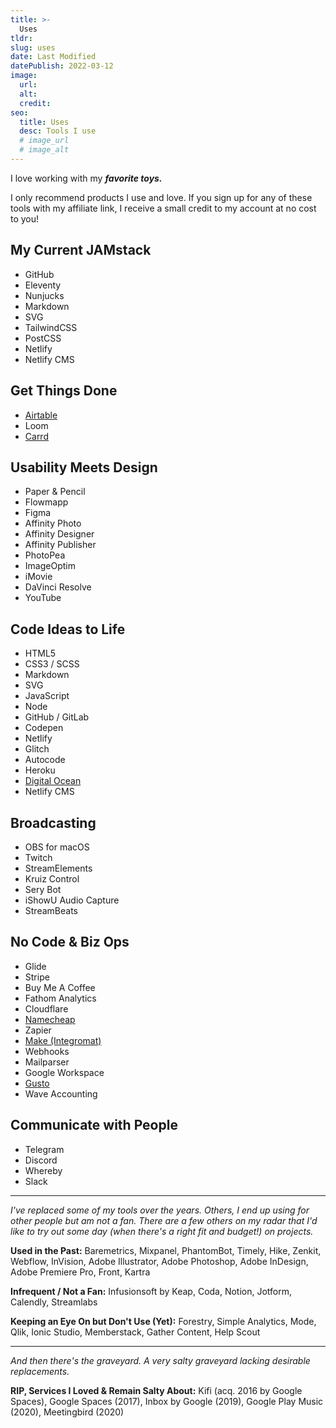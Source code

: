 ```yaml
---
title: >-
  Uses
tldr:
slug: uses
date: Last Modified
datePublish: 2022-03-12
image:
  url:
  alt: 
  credit: 
seo:
  title: Uses
  desc: Tools I use
  # image_url
  # image_alt
---
```


I love working with my _**favorite toys.**_

I only recommend products I use and love. If you sign up for any of these tools with my affiliate link, I receive a small credit to my account at no cost to you!

## My Current JAMstack

- GitHub
- Eleventy
- Nunjucks
- Markdown
- SVG
- TailwindCSS
- PostCSS
- Netlify
- Netlify CMS

## Get Things Done

- [Airtable](https://airtable.com/invite/r/FYbwl2F)
- Loom
- [Carrd](https://try.carrd.co/x9fwvcb8)

## Usability Meets Design

- Paper & Pencil
- Flowmapp
- Figma
- Affinity Photo
- Affinity Designer
- Affinity Publisher
- PhotoPea
- ImageOptim
- iMovie
- DaVinci Resolve
- YouTube

## Code Ideas to Life

- HTML5
- CSS3 / SCSS
- Markdown
- SVG
- JavaScript
- Node
- GitHub / GitLab
- Codepen
- Netlify
- Glitch
- Autocode
- Heroku
- [Digital Ocean](http://www.digitalocean.com/?refcode=2596167e2da2)
- Netlify CMS

## Broadcasting

- OBS for macOS
- Twitch
- StreamElements
- Kruiz Control
- Sery Bot
- iShowU Audio Capture
- StreamBeats

## No Code & Biz Ops

- Glide
- Stripe
- Buy Me A Coffee
- Fathom Analytics
- Cloudflare
- [Namecheap](https://affiliate.namecheap.com/?affId=92382)
- Zapier
- [Make (Integromat)](https://www.integromat.com/?pc=m2creates)
- Webhooks
- Mailparser
- Google Workspace
- [Gusto](https://gusto.com/r/qTrLm/?utm_source=reflink)
- Wave Accounting

## Communicate with People

- Telegram
- Discord
- Whereby
- Slack

---

_I've replaced some of my tools over the years. Others, I end up using for other people but am not a fan. There are a few others on my radar that I'd like to try out some day (when there's a right fit and budget!) on projects._

**Used in the Past:** Baremetrics, Mixpanel, PhantomBot, Timely, Hike, Zenkit, Webflow, InVision, Adobe Illustrator, Adobe Photoshop, Adobe InDesign, Adobe Premiere Pro, Front, Kartra

**Infrequent / Not a Fan:** Infusionsoft by Keap, Coda, Notion, Jotform, Calendly, Streamlabs

**Keeping an Eye On but Don't Use (Yet):** Forestry, Simple Analytics, Mode, Qlik, Ionic Studio, Memberstack, Gather Content, Help Scout

---

_And then there's the graveyard. A very salty graveyard lacking desirable replacements._

**RIP, Services I Loved & Remain Salty About:** Kifi (acq. 2016 by Google Spaces), Google Spaces (2017), Inbox by Google (2019), Google Play Music (2020), Meetingbird (2020)
